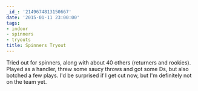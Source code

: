 ```yaml
---
_id_: '2149674813150667'
date: '2015-01-11 23:00:00'
tags:
- indoor
- spinners
- tryouts
title: Spinners Tryout
---
```


Tried out for spinners, along with about 40 others (returners and rookies). Played as a handler, threw some saucy throws and got some Ds, but also botched
a few plays. I'd be surprised if I get cut now, but I'm definitely not on the team yet.
